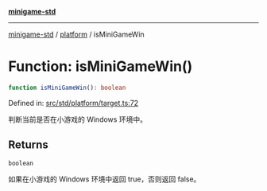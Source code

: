[**minigame-std**](../../../README.md)

***

[minigame-std](../../../README.md) / [platform](../README.md) / isMiniGameWin

# Function: isMiniGameWin()

```ts
function isMiniGameWin(): boolean
```

Defined in: [src/std/platform/target.ts:72](https://github.com/JiangJie/minigame-std/blob/ff3594872b1efbdbc13aabe99588385e855b50dc/src/std/platform/target.ts#L72)

判断当前是否在小游戏的 Windows 环境中。

## Returns

`boolean`

如果在小游戏的 Windows 环境中返回 true，否则返回 false。

